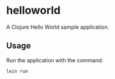 # helloworld

A Clojure Hello World sample application.

## Usage

Run the application with the command:

```bash
lein run
```